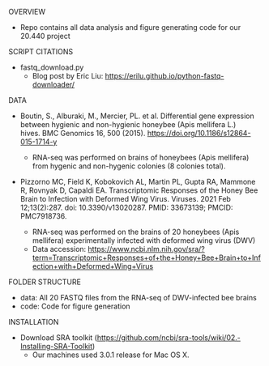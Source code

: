 OVERVIEW
- Repo contains all data analysis and figure generating code for our 20.440 project

SCRIPT CITATIONS 
- fastq_download.py
  - Blog post by Eric Liu: https://erilu.github.io/python-fastq-downloader/

DATA
- Boutin, S., Alburaki, M., Mercier, PL. et al. Differential gene expression between hygienic and non-hygienic honeybee (Apis mellifera L.) hives. BMC Genomics 16, 500 (2015). https://doi.org/10.1186/s12864-015-1714-y
  - RNA-seq was performed on brains of honeybees (Apis mellifera) from hygenic and non-hygenic colonies (8 colonies total).

- Pizzorno MC, Field K, Kobokovich AL, Martin PL, Gupta RA, Mammone R, Rovnyak D, Capaldi EA. Transcriptomic Responses of the Honey Bee Brain to 
Infection with Deformed Wing Virus. Viruses. 2021 Feb 12;13(2):287. doi: 10.3390/v13020287. PMID: 33673139; PMCID: PMC7918736.
  - RNA-seq was performed on the brains of 20 honeybees (Apis mellifera) experimentally infected with deformed wing virus (DWV)
  - Data accession: https://www.ncbi.nlm.nih.gov/sra/?term=Transcriptomic+Responses+of+the+Honey+Bee+Brain+to+Infection+with+Deformed+Wing+Virus 

FOLDER STRUCTURE
- data: All 20 FASTQ files from the RNA-seq of DWV-infected bee brains
- code: Code for figure generation 

INSTALLATION
- Download SRA toolkit (https://github.com/ncbi/sra-tools/wiki/02.-Installing-SRA-Toolkit)
  - Our machines used 3.0.1 release for Mac OS X.
